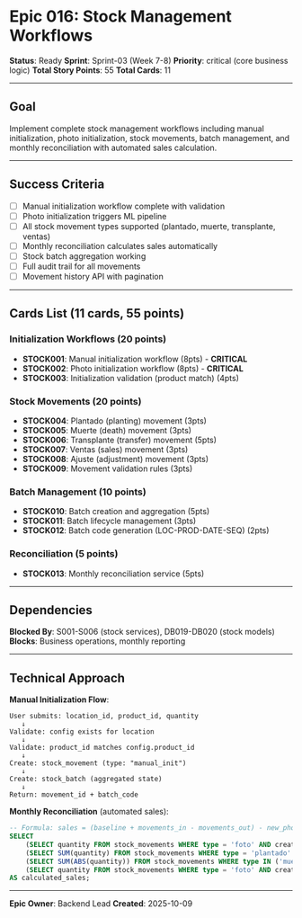 # Epic 016: Stock Management Workflows

**Status**: Ready
**Sprint**: Sprint-03 (Week 7-8)
**Priority**: critical (core business logic)
**Total Story Points**: 55
**Total Cards**: 11

---

## Goal

Implement complete stock management workflows including manual initialization, photo initialization, stock movements, batch management, and monthly reconciliation with automated sales calculation.

---

## Success Criteria

- [ ] Manual initialization workflow complete with validation
- [ ] Photo initialization triggers ML pipeline
- [ ] All stock movement types supported (plantado, muerte, transplante, ventas)
- [ ] Monthly reconciliation calculates sales automatically
- [ ] Stock batch aggregation working
- [ ] Full audit trail for all movements
- [ ] Movement history API with pagination

---

## Cards List (11 cards, 55 points)

### Initialization Workflows (20 points)
- **STOCK001**: Manual initialization workflow (8pts) - **CRITICAL**
- **STOCK002**: Photo initialization workflow (8pts) - **CRITICAL**
- **STOCK003**: Initialization validation (product match) (4pts)

### Stock Movements (20 points)
- **STOCK004**: Plantado (planting) movement (3pts)
- **STOCK005**: Muerte (death) movement (3pts)
- **STOCK006**: Transplante (transfer) movement (5pts)
- **STOCK007**: Ventas (sales) movement (3pts)
- **STOCK008**: Ajuste (adjustment) movement (3pts)
- **STOCK009**: Movement validation rules (3pts)

### Batch Management (10 points)
- **STOCK010**: Batch creation and aggregation (5pts)
- **STOCK011**: Batch lifecycle management (3pts)
- **STOCK012**: Batch code generation (LOC-PROD-DATE-SEQ) (2pts)

### Reconciliation (5 points)
- **STOCK013**: Monthly reconciliation service (5pts)

---

## Dependencies

**Blocked By**: S001-S006 (stock services), DB019-DB020 (stock models)
**Blocks**: Business operations, monthly reporting

---

## Technical Approach

**Manual Initialization Flow**:
```
User submits: location_id, product_id, quantity
   ↓
Validate: config exists for location
   ↓
Validate: product_id matches config.product_id
   ↓
Create: stock_movement (type: "manual_init")
   ↓
Create: stock_batch (aggregated state)
   ↓
Return: movement_id + batch_code
```

**Monthly Reconciliation** (automated sales):
```sql
-- Formula: sales = (baseline + movements_in - movements_out) - new_photo_count
SELECT
    (SELECT quantity FROM stock_movements WHERE type = 'foto' AND created_at = '2025-09-01') +
    (SELECT SUM(quantity) FROM stock_movements WHERE type = 'plantado' AND created_at BETWEEN '2025-09-01' AND '2025-09-30') -
    (SELECT SUM(ABS(quantity)) FROM stock_movements WHERE type IN ('muerte', 'transplante') AND created_at BETWEEN '2025-09-01' AND '2025-09-30') -
    (SELECT quantity FROM stock_movements WHERE type = 'foto' AND created_at = '2025-10-01')
AS calculated_sales;
```

---

**Epic Owner**: Backend Lead
**Created**: 2025-10-09
